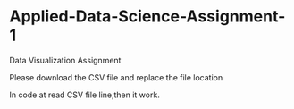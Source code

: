 # Applied-Data-Science-Assignment-1
Data Visualization Assignment

Please download the CSV file and replace the file location
 
In code at read CSV file line,then it work.

